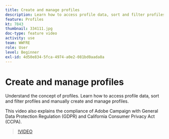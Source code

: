 ```yaml
---
title: Create and manage profiles
description: Learn how to access profile data, sort and filter profiles and manually create and manage profiles. Understand  compliance  with General Data Protection Regulation (GDPR) and California Consumer Privacy Act (CCPA).
feature: Profiles
kt: 7843
thumbnail: 334111.jpg
doc-type: feature video
activity: use
team: WWFRE
role: User
level: Beginner
exl-id: 4d50e834-5fca-4974-a0e2-081bd0aada8a
---
```

# Create and manage profiles

Understand the concept of profiles. Learn how to access profile data, sort and filter profiles and manually create and manage profiles.

This video also explains the compliance of Adobe Campaign with General Data Protection Regulation (GDPR) and California Consumer Privacy Act (CCPA).

>[!VIDEO](https://video.tv.adobe.com/v/334111?quality=12)
